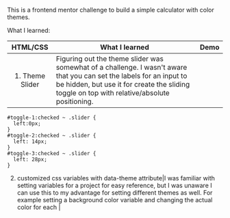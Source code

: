 This is a frontend mentor challenge to build a simple calculator with color themes.



What I learned:

|HTML/CSS| What I learned|Demo|
|:----:|----|----|
|1. Theme Slider | Figuring out the theme slider was somewhat of a challenge. I wasn't aware that you  can set the labels for an input to be hidden, but use it for create the sliding toggle on top with relative/absolute positioning.|
```
#toggle-1:checked ~ .slider {
  left:0px;
}
#toggle-2:checked ~ .slider {
  left: 14px;
}
#toggle-3:checked ~ .slider {
  left: 28px;
}
```

2. customized css variables with data-theme attribute|I was familiar with setting variables for a project for easy reference, but I was unaware I can use this to my advantage for setting different themes as well. For example setting a background color variable and changing the actual color for each |
